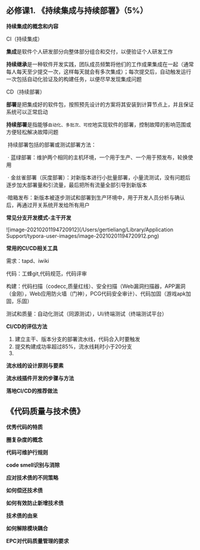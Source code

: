 ## 必修课1. 《持续集成与持续部署》（5%）

**持续集成的概念和内容**

CI（持续集成）

**集成**是软件个人研发部分向整体部分组合和交付，以便验证个人研发工作

**持续继承**是一种软件开发实践，团队成员频繁将他们的工作成果集成在一起（通常每人每天至少提交一次，这样每天就会有多次集成）；每次提交后，自动触发运行一次包括自动化验证及的构建任务，以便尽早发现集成问题

CD（持续部署）

**部署**是把集成好的软件包，按照预先设计的方案将其安装到计算节点上，并且保证系统可以正常启动

**持续部署**是指能够`自动化、多批次、可控`地实现软件的部署，控制故障的影响范围或方便轻松解决故障问题

​	持续部署包括的部署或测试部署方法：

​	· 蓝绿部署：维护两个相同的主机环境，一个用于生产、一个用于预发布，轮换使用

​	· 金丝雀部署（灰度部署）：对新版本进行小批量部署，小量流测试，没有问题后逐步加大部署量和引流量，最后把所有流量全部引导到新版本

​	·暗箱发布：新版本被逐步测试和部署到生产环境中，用于开发人员分析与确认后，再通过开关系统开发给所有用户

**常见分支开发模式-主干开发**

![image-20210201194720912](/Users/gertieliang/Library/Application Support/typora-user-images/image-20210201194720912.png)

**常用的CI/CD相关工具**

需求：tapd、iwiki

代码：工蜂git,代码规范，代码评审

构建：代码扫描（codecc,质量红线）、安全扫描（Web漏洞扫描器，APP漏洞（金刚），Web应用防火墙（门神），PCG代码安全审计）、代码加固（游戏apk加固，乐固）

测试和质量：自动化测试（同源测试），UI/终端测试（终端测试平台）

**CI/CD的评估方法**

1. 建立主干、版本分支的部署流水线，代码合入时要触发
2. 提交构建成功率超过85%，流水线耗时小于20分支
3. 

**流水线的设计原则与要素**



**流水线插件开发的步骤与方法**



**落地CI/CD的推荐做法**

## 《代码质量与技术债》

**优秀代码的特质**



**圈复杂度的概念**



**代码可维护行规则**



**code smell识别与消除**



**应对技术债的不同策略**



**如何偿还技术债**



**如何有效防止新增技术债**



**技术债的由来**



**如何解除模块耦合**



**EPC对代码质量管理的要求**

